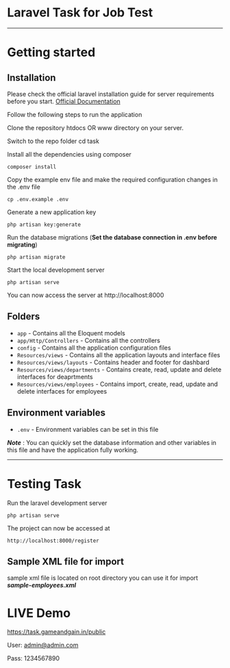 # Laravel Task for Job Test
----------

# Getting started

## Installation

Please check the official laravel installation guide for server requirements before you start. [Official Documentation](https://laravel.com/docs/8.x/installation)
 
Follow the following steps to run the application

Clone the repository htdocs OR www directory on your server.

Switch to the repo folder
 cd task

Install all the dependencies using composer

    composer install

Copy the example env file and make the required configuration changes in the .env file

    cp .env.example .env

Generate a new application key

    php artisan key:generate


Run the database migrations (**Set the database connection in .env before migrating**)

    php artisan migrate

Start the local development server

    php artisan serve

You can now access the server at http://localhost:8000
 

## Folders

- `app` - Contains all the Eloquent models
- `app/Http/Controllers` - Contains all the controllers 
- `config` - Contains all the application configuration files
- `Resources/views` - Contains all the application layouts and interface files 
- `Resources/views/layouts` - Contains header and footer for dashbard 
- `Resources/views/departments` - Contains create, read, update and delete interfaces for deaprtments 
- `Resources/views/employees` - Contains import, create, read, update and delete interfaces for employees  

## Environment variables

- `.env` - Environment variables can be set in this file

***Note*** : You can quickly set the database information and other variables in this file and have the application fully working.

----------

# Testing Task

Run the laravel development server

    php artisan serve

The project can now be accessed at

    http://localhost:8000/register

## Sample XML file for import
sample xml file is located on root directory you can use it for import ***sample-employees.xml***

# LIVE Demo
https://task.gameandgain.in/public

User: admin@admin.com

Pass: 1234567890
